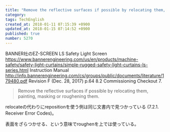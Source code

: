 ```yaml
---
title: "Remove the reflective surfaces if possible by relocating them, painting, masking or roughening them."
category: 
tags: TechEnglish
created_at: 2018-01-11 07:15:39 +0900
updated_at: 2018-01-15 07:14:52 +0900
published: true
number: 5270
---
```


BANNER社のEZ-SCREEN LS Safety Light Screen
https://www.bannerengineering.com/us/en/products/machine-safety/safety-light-curtains/simple-rugged-safety-light-curtains-ls-series.html
Instruction Manual
http://info.bannerengineering.com/cs/groups/public/documents/literature/179480.pdf
Revision F (Dec. 28, 2017)
p.64
8.2 Commissioning Checkout
7.

> Remove the reflective surfaces if possible by relocating them, painting,
masking or roughening them. 

relocateの代わりにrepositionを使う例は同じ文書内で見つかっている (7.2.1. Receiver Error Codes)。

表面をざらつかせる、という意味でroughenを上では使っている。


